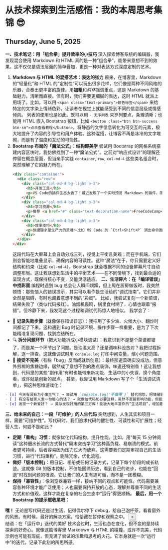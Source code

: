 # 从技术探索到生活感悟：我的本周思考集锦 😎
## Thursday, June 5, 2025
**一、技术笔记：用「组合拳」提升效率的小技巧**
深入探索博客系统的编辑器，我发现混合使用 Markdown 和 HTML 真的是一种“组合拳”，能带来意想不到的效果。这不仅仅是语法层面的简单叠加，更是一种对表达方式深度定制的艺术。
1.  **Markdown 与 HTML 的混搭艺术：表达的张力**
    原来，在博客里，Markdown 的“轻量化”和 HTML 的“定制性”可以玩出很多花样，它们像是两种不同风格的乐器，合奏出更丰富的旋律。用**加粗**和*斜体*强调重点，这是 Markdown 的基础魅力，清晰而直接。但有时，我们需要更细腻的表达，这时 HTML 就派上用场了。比如，可以用 `<span class="text-primary">颜色标签</span>` 来给特定的文字染上情绪色彩，让读者在视觉上就能感受到不同的信息层级或情感倾向。
    列表的使用也是如此。既可以用 `- 无序列表` 来罗列要点，条理清晰；也能用 HTML 嵌入 Bootstrap 按钮，比如 `<button class="btn btn-success btn-sm">点击查看教程</button>`，将静态的文字信息转化为可交互的元素，极大地提升了内容的引导性和用户体验。这种混搭，让博客不再是冰冷的文字堆砌，而是有了温度和互动的可能性。
2.  **Bootstrap 布局的「魔法公式」：结构即美学**
    尝试用 Bootstrap 的网格系统搭建内容区块时，我仿佛找到了一种“魔法公式”。之前对“响应式设计”的理解还停留在概念层面，但当亲手实践 `container`, `row`, `col-md-4` 这些类名组合时，突然理解了它的魅力所在。
    ```html
    <div class="container">
      <div class="row">
        <div class="col-md-4 bg-light p-3">
          <h5>开发工具</h5>
          <p>VS Code的插件生态太香了！最近发现了一个实时预览 Markdown 的插件，简直是写作神器，让编辑和预览同步进行，效率提升不止一点点。</p>
        </div>
        <div class="col-md-4 bg-light p-3">
          <h5>学习资源</h5>
          <p>推荐 <a href="#" class="text-decoration-none">FreeCodeCamp</a>，他们的项目驱动学习模式真的很有趣，边做边学，印象特别深刻。</p>
        </div>
        <div class="col-md-4 bg-light p-3">
          <h5>效率技巧</h5>
          <p>快捷键才是生产力的灵魂～比如 VS Code 的 `Ctrl+Shift+P` 调出命令面板，几乎可以完成所有操作，值得花时间熟悉。</p>
        </div>
      </div>
    </div>
    ```
    这段代码在大屏幕上会自动分成三列，视觉上平衡且美观；而在手机端，它们则会智能地堆叠显示，确保内容的可读性。这种“魔法”在于，你只需要定义好结构和约束（比如 `col-md-4`），Bootstrap 就会根据不同的设备屏幕尺寸自动调整布局。这让我联想到生活中的平衡艺术——在不同情境下，找到最合适的呈现方式，既保持核心不变，又能灵活适应。
**二、生活碎片：在「编译错误」中找彩蛋**
编程时遇到 bug 总会让人瞬间烦躁，但上周在厨房做饭时，我突然顿悟：那些恼人的错误提示，其实可以看作是生活给的“调试指南”。它们并非全然是阻碍，有时也藏着意想不到的“彩蛋”。
比如，我尝试复刻一个新菜谱，结果失败了（类似代码报红）。油烟机轰鸣，锅里食材糊了，心情也跟着“报错”。但冷静下来，我发现这个过程和调试代码惊人地相似。
我学会了：
*   📝 **记录失败步骤**（就像保存错误日志）：我把用了多少油、火候大小、翻炒时间都记了下来。这和遇到 Bug 时记录环境、操作步骤一样重要，是为了下次能精准复现问题，找到症结所在。
*   🔍 **拆分问题环节**（把大功能拆成小模块调试）：我意识到不是整个菜谱都错了，而是某一个环节出了问题。是油温太高？还是调味料没放对？我把过程拆解，逐一排查。这就像调试时用 `console.log` 打印中间变量，缩小问题范围。
*   🌱 **接受不完美**（有些「bug」反而成就新创意）：最终那道菜确实没成功，但意外煎糊的焦糖边缘，居然成了意想不到的甜点装饰，味道还特别香！这让我想到，代码里的某些“副作用”有时也能带来新功能，生活中的小失误，换个角度看，或许就是创新的起点。
甚至，我尝试用 Markdown 写了个「生活调试清单」，把这种思维游戏化：
```markdown
- [x] 今天有没有为小事生气？ → 尝试用 `console.log('不值得')` 替代抱怨，把情绪输出成无意义的日志，而不是让它影响程序（心情）运行。
- [ ] 有没有给家人发一句暖心的话？ → 就像给代码加必要注释，虽然不直接影响功能，但能让“用户”（家人）感觉更顺畅、更温暖。
- [x] 发现一个新爱好？ → 类似发现好用的第三方库！能极大地丰富你的“生活项目”，增加趣味性和可能性。
```
**三、给未来的自己：一段「可维护」的人生代码**
突然想到，人生其实和项目一样，需要“可维护性”。写代码时，我们追求代码的健壮性、可读性和可扩展性；经营人生，何尝不是如此？
*   **定期「重构」习惯**：就像优化代码结构，提升性能。比如，用“每天 15 分钟阅读”这种细水长流的方式替代“周末突击学习”这种高负载、易崩溃的模式。前者更可持续，后者容易因为压力过大而放弃。这需要我们定期审视自己的生活习惯，进行“代码重构”，剔除冗余，优化流程。
*   **做好「版本控制」**：用日记、相册或任何记录方式，记录下每个阶段的成长轨迹。这就像 Git 的版本控制，不仅能回溯历史，看到自己的进步，也能在“回退”时找到问题的根源。它让我们的人生有迹可循，而不是一团模糊。
*   **保持「兼容性」**：像浏览器兼容一样，接纳不同的观点和可能性。代码需要兼容各种环境才能广泛使用；人也需要保持开放的心态，理解并尊重不同的生活方式和价值观，这样才能在复杂的社会生态中“运行”得更顺畅。
**最后，用一个 Bootstrap 的提示框收尾吧：**
<div class="alert alert-info alert-dismissible fade show" role="alert">
<strong>嘿！</strong> 无论是写代码还是过生活，记得偶尔停下 debug，给自己泡杯茶，看看窗外的风景。有时候，最好的解决方案，恰恰藏在暂停和观察之中。
<button type="button" class="close" data-dismiss="alert" aria-label="Close">
<span aria-hidden="true">&times;</span>
</button>
</div>
结语：在「运行中」迭代的美好
技术会过时，生活也总在变化，但不变的是持续探索的好奇心。就像这篇博客里 Markdown 与 HTML 的碰撞，或许不完美，代码示例也可能有瑕疵，但充满了尝试的乐趣和思考的火花。它本身就是一次“运行中”的迭代，记录下此刻的所思所感。
